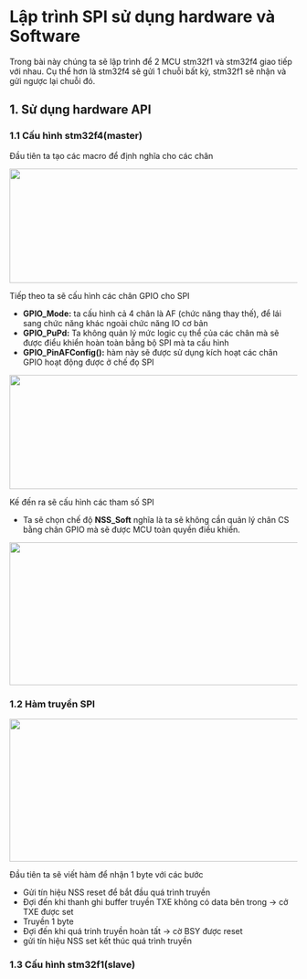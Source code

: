 # Lập trình SPI sử dụng hardware và Software 
Trong bài này chúng ta sẽ lập trình để 2 MCU stm32f1 và stm32f4 giao tiếp với nhau. Cụ thể hơn là stm32f4 sẽ gửi 1 chuỗi bất kỳ, stm32f1 sẽ nhận và gửi ngược lại chuỗi đó.
## 1. Sử dụng hardware API 
### 1.1 Cấu hình stm32f4(master)
Đầu tiên ta tạo các macro để định nghĩa cho các chân

<p align = "center">
<img src = "https://github.com/user-attachments/assets/466d2c9e-d809-4c34-b4ad-6a0d5081f437" width = "600" height = "200">

Tiếp theo ta sẽ cấu hình các chân GPIO cho SPI

+ __GPIO_Mode:__ ta cấu hình cả 4 chân là AF (chức năng thay thế), để lái sang chức năng khác ngoài chức năng IO cơ bản
+ __GPIO_PuPd:__ Ta không quản lý mức logic cụ thể của các chân mà sẽ được điểu khiển hoàn toàn bằng bộ SPI mà ta cấu hình
+ __GPIO_PinAFConfig():__ hàm này sẽ được sử dụng kích hoạt các chân GPIO hoạt động được ở chế đọ SPI

<p align = "center">
<img src = "https://github.com/user-attachments/assets/95158463-cb50-4c98-af8a-1d42f32a92e0" width = "600" height = "200">

Kế đến ra sẽ cấu hình các tham số SPI 
+ Ta sẽ chọn chế độ __NSS_Soft__ nghĩa là ta sẽ không cần quản lý chân CS bằng chân GPIO mà sẽ được MCU toàn quyền điều khiển. 

<p align = "center">
<img src = "https://github.com/user-attachments/assets/fe2f1186-3064-4ff7-8fe9-4e941b976c14" width = "700" height = "250">

### 1.2 Hàm truyền SPI

<p align = "center">
<img src = "https://github.com/user-attachments/assets/0de24230-6c03-45d7-882d-ceaee6dad164" width = "700" height = "250">

Đầu tiên ta sẽ viết hàm để nhận 1 byte với các bước 

+ Gửi tín hiệu NSS reset để bắt đầu quá trình truyền 
+ Đợi đến khi thanh ghi buffer truyền TXE không có data bên trong -> cở TXE được set 
+ Truyền 1 byte 
+ Đợi đến khi quá trinh truyền hoàn tất -> cờ BSY được reset 
+ gửi tín hiệu NSS set kết thúc quá trình truyền 

### 1.3 Cấu hình stm32f1(slave)


